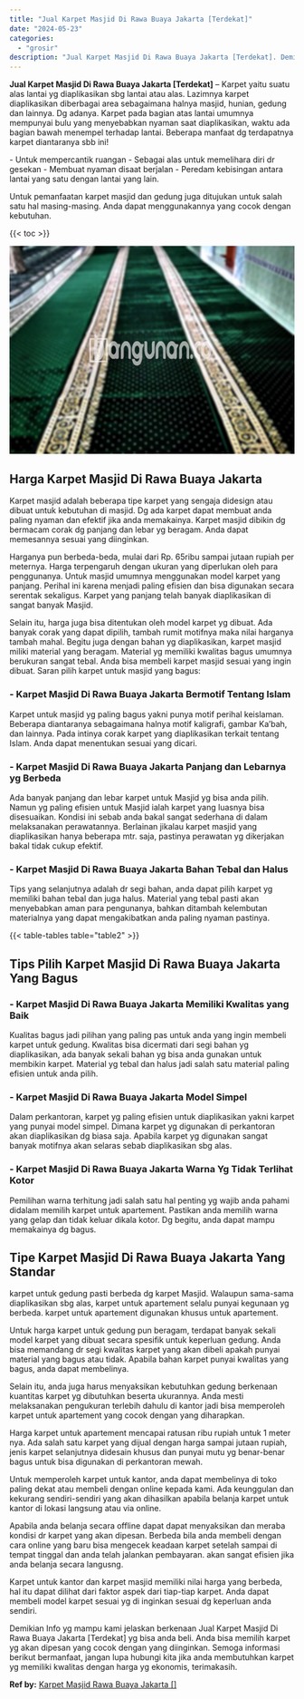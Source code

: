 ```yaml
---
title: "Jual Karpet Masjid Di Rawa Buaya Jakarta [Terdekat]"
date: "2024-05-23"
categories: 
  - "grosir"
description: "Jual Karpet Masjid Di Rawa Buaya Jakarta [Terdekat]. Demikian Info yg mampu kami jelaskan berkenaan Jual Karpet Masjid Di Rawa Buaya Jakarta [Terdekat] yg..."
---
```


**Jual Karpet Masjid Di Rawa Buaya Jakarta \[Terdekat\]** – Karpet yaitu suatu alas lantai yg diaplikasikan sbg lantai atau alas. Lazimnya karpet diaplikasikan diberbagai area sebagaimana halnya masjid, hunian, gedung dan lainnya. Dg adanya. Karpet pada bagian atas lantai umumnya mempunyai bulu yang menyebabkan nyaman saat diaplikasikan, waktu ada bagian bawah menempel terhadap lantai. Beberapa manfaat dg terdapatnya karpet diantaranya sbb ini!

\- Untuk mempercantik ruangan - Sebagai alas untuk memelihara diri dr gesekan - Membuat nyaman disaat berjalan - Peredam kebisingan antara lantai yang satu dengan lantai yang lain.

Untuk pemanfaatan karpet masjid dan gedung juga ditujukan untuk salah satu hal masing-masing. Anda dapat menggunakannya yang cocok dengan kebutuhan.

{{< toc >}}

![Jual Karpet Masjid Di Rawa Buaya Jakarta [Terdekat]](/images/grosir-karpet-murah-54.png)

## Harga Karpet Masjid Di Rawa Buaya Jakarta

Karpet masjid adalah beberapa tipe karpet yang sengaja didesign atau dibuat untuk kebutuhan di masjid. Dg ada karpet dapat membuat anda paling nyaman dan efektif jika anda memakainya. Karpet masjid dibikin dg bermacam corak dg panjang dan lebar yg beragam. Anda dapat memesannya sesuai yang diinginkan.

Harganya pun berbeda-beda, mulai dari Rp. 65ribu sampai jutaan rupiah per meternya. Harga terpengaruh dengan ukuran yang diperlukan oleh para penggunanya. Untuk masjid umumnya menggunakan model karpet yang panjang. Perihal ini karena menjadi paling efisien dan bisa digunakan secara serentak sekaligus. Karpet yang panjang telah banyak diaplikasikan di sangat banyak Masjid.

Selain itu, harga juga bisa ditentukan oleh model karpet yg dibuat. Ada banyak corak yang dapat dipilih, tambah rumit motifnya maka nilai harganya tambah mahal. Begitu juga dengan bahan yg diaplikasikan, karpet masjid miliki material yang beragam. Material yg memiliki kwalitas bagus umumnya berukuran sangat tebal. Anda bisa membeli karpet masjid sesuai yang ingin dibuat. Saran pilih karpet untuk masjid yang bagus:

### \- Karpet Masjid Di Rawa Buaya Jakarta Bermotif Tentang Islam

Karpet untuk masjid yg paling bagus yakni punya motif perihal keislaman. Beberapa diantaranya sebagaimana halnya motif kaligrafi, gambar Ka’bah, dan lainnya. Pada intinya corak karpet yang diaplikasikan terkait tentang Islam. Anda dapat menentukan sesuai yang dicari.

### \- Karpet Masjid Di Rawa Buaya Jakarta Panjang dan Lebarnya yg Berbeda

Ada banyak panjang dan lebar karpet untuk Masjid yg bisa anda pilih. Namun yg paling efisien untuk Masjid ialah karpet yang luasnya bisa disesuaikan. Kondisi ini sebab anda bakal sangat sederhana di dalam melaksanakan perawatannya. Berlainan jikalau karpet masjid yang diaplikasikan hanya beberapa mtr. saja, pastinya perawatan yg dikerjakan bakal tidak cukup efektif.

### \- Karpet Masjid Di Rawa Buaya Jakarta Bahan Tebal dan Halus

Tips yang selanjutnya adalah dr segi bahan, anda dapat pilih karpet yg memiliki bahan tebal dan juga halus. Material yang tebal pasti akan menyebabkan aman para pengunanya, bahkan ditambah kelembutan materialnya yang dapat mengakibatkan anda paling nyaman pastinya.

{{< table-tables table="table2" >}}

## Tips Pilih Karpet Masjid Di Rawa Buaya Jakarta Yang Bagus

### \- Karpet Masjid Di Rawa Buaya Jakarta Memiliki Kwalitas yang Baik

Kualitas bagus jadi pilihan yang paling pas untuk anda yang ingin membeli karpet untuk gedung. Kwalitas bisa dicermati dari segi bahan yg diaplikasikan, ada banyak sekali bahan yg bisa anda gunakan untuk membikin karpet. Material yg tebal dan halus jadi salah satu material paling efisien untuk anda pilih.

### \- Karpet Masjid Di Rawa Buaya Jakarta Model Simpel

Dalam perkantoran, karpet yg paling efisien untuk diaplikasikan yakni karpet yang punyai model simpel. Dimana karpet yg digunakan di perkantoran akan diaplikasikan dg biasa saja. Apabila karpet yg digunakan sangat banyak motifnya akan selaras sebab diaplikasikan sbg alas.

### \- Karpet Masjid Di Rawa Buaya Jakarta Warna Yg Tidak Terlihat Kotor

Pemilihan warna terhitung jadi salah satu hal penting yg wajib anda pahami didalam memilih karpet untuk apartement. Pastikan anda memilih warna yang gelap dan tidak keluar dikala kotor. Dg begitu, anda dapat mampu memakainya dg bagus.

## Tipe Karpet Masjid Di Rawa Buaya Jakarta Yang Standar

karpet untuk gedung pasti berbeda dg karpet Masjid. Walaupun sama-sama diaplikasikan sbg alas, karpet untuk apartement selalu punyai kegunaan yg berbeda. karpet untuk apartement digunakan khusus untuk apartement.

Untuk harga karpet untuk gedung pun beragam, terdapat banyak sekali model karpet yang dibuat secara spesifik untuk keperluan gedung. Anda bisa memandang dr segi kwalitas karpet yang akan dibeli apakah punyai material yang bagus atau tidak. Apabila bahan karpet punyai kwalitas yang bagus, anda dapat membelinya.

Selain itu, anda juga harus menyaksikan kebutuhkan gedung berkenaan kuantitas karpet yg dibutuhkan beserta ukurannya. Anda mesti melaksanakan pengukuran terlebih dahulu di kantor jadi bisa memperoleh karpet untuk apartement yang cocok dengan yang diharapkan.

Harga karpet untuk apartement mencapai ratusan ribu rupiah untuk 1 meter nya. Ada salah satu karpet yang dijual dengan harga sampai jutaan rupiah, jenis karpet selanjutnya didesain khusus dan punyai mutu yg benar-benar bagus untuk bisa digunakan di perkantoran mewah.

Untuk memperoleh karpet untuk kantor, anda dapat membelinya di toko paling dekat atau membeli dengan online kepada kami. Ada keunggulan dan kekurang sendiri-sendiri yang akan dihasilkan apabila belanja karpet untuk kantor di lokasi langsung atau via online.

Apabila anda belanja secara offline dapat dapat menyaksikan dan meraba kondisi dr karpet yang akan dipesan. Berbeda bila anda membeli dengan cara online yang baru bisa mengecek keadaan karpet setelah sampai di tempat tinggal dan anda telah jalankan pembayaran. akan sangat efisien jika anda belanja secara langusng.

Karpet untuk kantor dan karpet masjid memiliki nilai harga yang berbeda, hal itu dapat dilihat dari faktor aspek dari tiap-tiap karpet. Anda dapat membeli model karpet sesuai yg di inginkan sesuai dg keperluan anda sendiri.

Demikian Info yg mampu kami jelaskan berkenaan Jual Karpet Masjid Di Rawa Buaya Jakarta \[Terdekat\] yg bisa anda beli. Anda bisa memilih karpet yg akan dipesan yang cocok dengan yang diinginkan. Semoga informasi berikut bermanfaat, jangan lupa hubungi kita jika anda membutuhkan karpet yg memiliki kwalitas dengan harga yg ekonomis, terimakasih.

**Ref by:**  [Karpet Masjid Rawa Buaya Jakarta []](https://id.wikipedia.org/wiki/Karpet)
